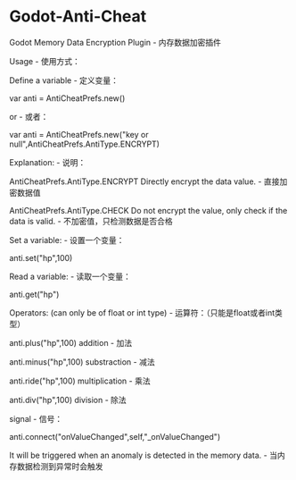# Godot-Anti-Cheat
Godot Memory Data Encryption Plugin - 内存数据加密插件

Usage - 使用方式：

Define a variable - 定义变量：

var anti = AntiCheatPrefs.new()

or - 或者：

var anti = AntiCheatPrefs.new("key or null",AntiCheatPrefs.AntiType.ENCRYPT)


Explanation: - 说明：

AntiCheatPrefs.AntiType.ENCRYPT Directly encrypt the data value. - 直接加密数据值

AntiCheatPrefs.AntiType.CHECK Do not encrypt the value, only check if the data is valid. - 不加密值，只检测数据是否合格

Set a variable: - 设置一个变量：

anti.set("hp",100)

Read a variable: - 读取一个变量：

anti.get("hp")


Operators: (can only be of float or int type) - 运算符：（只能是float或者int类型）

anti.plus("hp",100) addition - 加法

anti.minus("hp",100) substraction - 减法

anti.ride("hp",100) multiplication - 乘法

anti.div("hp",100) division - 除法


signal - 信号：

anti.connect("onValueChanged",self,"_onValueChanged")

It will be triggered when an anomaly is detected in the memory data. - 当内存数据检测到异常时会触发
